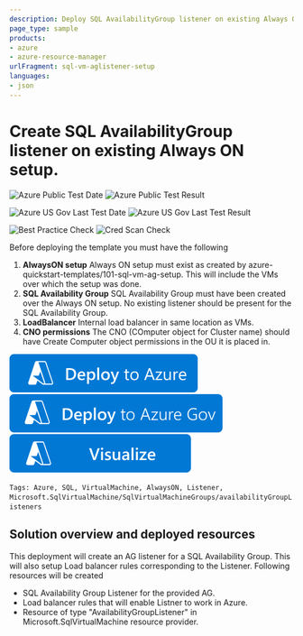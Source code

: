 ```yaml
---
description: Deploy SQL AvailabilityGroup listener on existing Always ON setup. This creates Listener on an existing SQL Availability Group, sets up corresponding load balancer rules and probe ports on Azure Load balancer to get the listener connections working.
page_type: sample
products:
- azure
- azure-resource-manager
urlFragment: sql-vm-aglistener-setup
languages:
- json
---
```

# Create SQL AvailabilityGroup listener on existing Always ON setup.

![Azure Public Test Date](https://azurequickstartsservice.blob.core.windows.net/badges/quickstarts/microsoft.sqlvirtualmachine/sql-vm-aglistener-setup/PublicLastTestDate.svg)
![Azure Public Test Result](https://azurequickstartsservice.blob.core.windows.net/badges/quickstarts/microsoft.sqlvirtualmachine/sql-vm-aglistener-setup/PublicDeployment.svg)

![Azure US Gov Last Test Date](https://azurequickstartsservice.blob.core.windows.net/badges/quickstarts/microsoft.sqlvirtualmachine/sql-vm-aglistener-setup/FairfaxLastTestDate.svg)
![Azure US Gov Last Test Result](https://azurequickstartsservice.blob.core.windows.net/badges/quickstarts/microsoft.sqlvirtualmachine/sql-vm-aglistener-setup/FairfaxDeployment.svg)

![Best Practice Check](https://azurequickstartsservice.blob.core.windows.net/badges/quickstarts/microsoft.sqlvirtualmachine/sql-vm-aglistener-setup/BestPracticeResult.svg)
![Cred Scan Check](https://azurequickstartsservice.blob.core.windows.net/badges/quickstarts/microsoft.sqlvirtualmachine/sql-vm-aglistener-setup/CredScanResult.svg)

Before deploying the template you must have the following

1. **AlwaysON setup** Always ON setup must exist as created by azure-quickstart-templates/101-sql-vm-ag-setup. This will include the VMs over which the setup was done.
2. **SQL Availability Group** SQL Availability Group must have been created over the Always ON setup. No existing listener should be present for the SQL Availability Group.
3. **LoadBalancer** Internal load balancer in same location as VMs.
4. **CNO permissions** The CNO (COmputer object for Cluster name) should have Create Computer object permissions in the OU it is placed in.

[![Deploy To Azure](https://raw.githubusercontent.com/Azure/azure-quickstart-templates/master/1-CONTRIBUTION-GUIDE/images/deploytoazure.svg?sanitize=true)](https://portal.azure.com/#create/Microsoft.Template/uri/https%3A%2F%2Fraw.githubusercontent.com%2FAzure%2Fazure-quickstart-templates%2Fmaster%2Fquickstarts%2Fmicrosoft.sqlvirtualmachine%2Fsql-vm-aglistener-setup%2Fazuredeploy.json)
[![Deploy To Azure US Gov](https://raw.githubusercontent.com/Azure/azure-quickstart-templates/master/1-CONTRIBUTION-GUIDE/images/deploytoazuregov.svg?sanitize=true)](https://portal.azure.us/#create/Microsoft.Template/uri/https%3A%2F%2Fraw.githubusercontent.com%2FAzure%2Fazure-quickstart-templates%2Fmaster%2Fquickstarts%2Fmicrosoft.sqlvirtualmachine%2Fsql-vm-aglistener-setup%2Fazuredeploy.json)
[![Visualize](https://raw.githubusercontent.com/Azure/azure-quickstart-templates/master/1-CONTRIBUTION-GUIDE/images/visualizebutton.svg?sanitize=true)](http://armviz.io/#/?load=https%3A%2F%2Fraw.githubusercontent.com%2FAzure%2Fazure-quickstart-templates%2Fmaster%2Fquickstarts%2Fmicrosoft.sqlvirtualmachine%2Fsql-vm-aglistener-setup%2Fazuredeploy.json)

`Tags: Azure, SQL, VirtualMachine, AlwaysON, Listener, Microsoft.SqlVirtualMachine/SqlVirtualMachineGroups/availabilityGroupListeners`

## Solution overview and deployed resources

This deployment will create an AG listener for a SQL Availability Group. This will also setup Load balancer rules corresponding to the Listener.
 Following resources will be created
 - SQL Availability Group Listener for the provided AG.
 - Load balancer rules that will enable Listner to work in Azure.
 - Resource of type "AvailabilityGroupListener" in Microsoft.SqlVirtualMachine resource provider.

